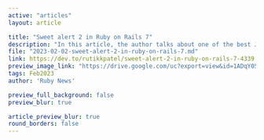 ```yaml
---
active: "articles"
layout: article

title: "Sweet alert 2 in Ruby on Rails 7"
description: "In this article, the author talks about one of the best JS libraries Sweet Alert 2."
file: "2023-02-02-sweet-alert-2-in-ruby-on-rails-7.md"
link: https://dev.to/rutikkpatel/sweet-alert-2-in-ruby-on-rails-7-4339  
preview_image_link: "https://drive.google.com/uc?export=view&id=1ADqY05msT0hKuhM_nfYBiwYAD27gX8me"
tags: Feb2023
author: 'Ruby News'

preview_full_background: false
preview_blur: true

article_preview_blur: true
round_borders: false
---
```

